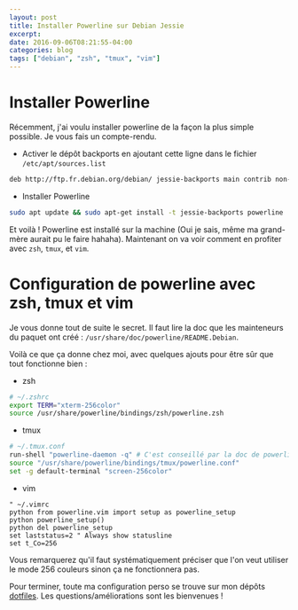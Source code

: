 ```yaml
---
layout: post
title: Installer Powerline sur Debian Jessie
excerpt:
date: 2016-09-06T08:21:55-04:00
categories: blog
tags: ["debian", "zsh", "tmux", "vim"]
---
```


# Installer Powerline

Récemment, j'ai voulu installer powerline de la façon la plus simple possible. Je vous fais un compte-rendu.

- Activer le dépôt backports en ajoutant cette ligne dans le fichier `/etc/apt/sources.list`

```bash
deb http://ftp.fr.debian.org/debian/ jessie-backports main contrib non-free
```

- Installer Powerline

```bash
sudo apt update && sudo apt-get install -t jessie-backports powerline
```

Et voilà ! Powerline est installé sur la machine (Oui je sais, même ma grand-mère aurait pu le faire hahaha). Maintenant on va voir comment en profiter avec `zsh`, `tmux`, et `vim`.

# Configuration de powerline avec zsh, tmux et vim

Je vous donne tout de suite le secret. Il faut lire la doc que les mainteneurs du paquet ont créé :  `/usr/share/doc/powerline/README.Debian`.

Voilà ce que ça donne chez moi, avec quelques ajouts pour être sûr que tout fonctionne bien :

- zsh

```bash
# ~/.zshrc
export TERM="xterm-256color"
source /usr/share/powerline/bindings/zsh/powerline.zsh
```

- tmux

```bash
# ~/.tmux.conf
run-shell "powerline-daemon -q" # C'est conseillé par la doc de powerline mais pas utile normalement
source "/usr/share/powerline/bindings/tmux/powerline.conf"
set -g default-terminal "screen-256color"
```

- vim

```
" ~/.vimrc
python from powerline.vim import setup as powerline_setup
python powerline_setup()
python del powerline_setup
set laststatus=2 " Always show statusline
set t_Co=256
```

Vous remarquerez qu'il faut systématiquement préciser que l'on veut utiliser le mode 256 couleurs sinon ça ne fonctionnera pas.

Pour terminer, toute ma configuration perso se trouve sur mon dépôts [dotfiles](https://github.com/b-galati/dotfiles). Les questions/améliorations sont les bienvenues !
